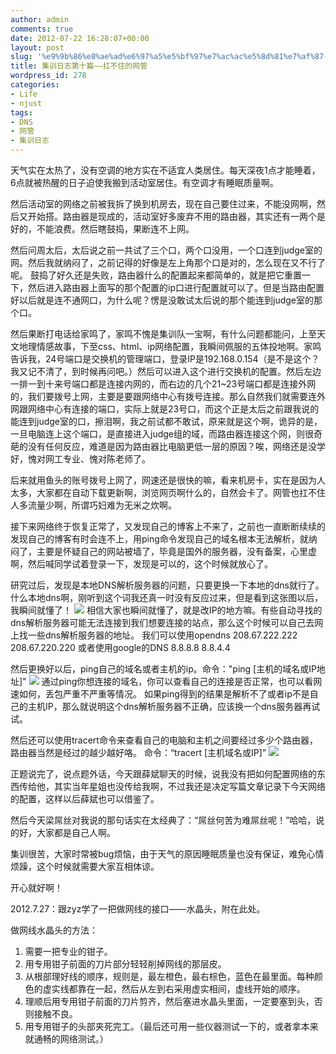 ```yaml
---
author: admin
comments: true
date: 2012-07-22 16:28:07+00:00
layout: post
slug: '%e9%9b%86%e8%ae%ad%e6%97%a5%e5%bf%97%e7%ac%ac%e5%8d%81%e7%af%87-%e6%89%9b%e4%b8%8d%e4%bd%8f%e7%9a%84%e7%bd%91%e7%ae%a1'
title: 集训日志第十篇——扛不住的网管
wordpress_id: 278
categories:
- Life
- njust
tags:
- DNS
- 网管
- 集训日志
---
```


天气实在太热了，没有空调的地方实在不适宜人类居住。每天深夜1点才能睡着，6点就被热醒的日子迫使我搬到活动室居住。有空调才有睡眠质量啊。

然后活动室的网络之前被我拆了换到机房去，现在自己要住过来，不能没网啊，然后又开始搭。路由器是现成的，活动室好多废弃不用的路由器，其实还有一两个是好的，不能浪费。然后瞎鼓捣，果断连不上网。

然后问周太后，太后说之前一共试了三个口，两个口没用，一个口连到judge室的网。然后我就纳闷了，之前记得的好像是左上角那个口是对的，怎么现在又不行了呢。
鼓捣了好久还是失败，路由器什么的配置起来都简单的，就是把它重置一下，然后进入路由器上面写的那个配置的ip口进行配置就可以了。但是当路由配置好以后就是连不通网口，为什么呢？愣是没敢试太后说的那个能连到judge室的那个口。

然后果断打电话给家鸣了，家鸣不愧是集训队一宝啊，有什么问题都能问，上至天文地理情感故事，下至css、html、ip网络配置，我瞬间佩服的五体投地啊。家鸣告诉我，24号端口是交换机的管理端口，登录IP是192.168.0.154（是不是这个？我又记不清了，到时候再问吧。）然后可以进入这个进行交换机的配置。然后左边一排一到十来号端口都是连接内网的，而右边的几个21~23号端口都是连接外网的，我们要拨号上网，主要是要跟网络中心有拨号连接。那么自然我们就需要连外网跟网络中心有连接的端口，实际上就是23号口，而这个正是太后之前跟我说的能连到judge室的口，擦泪啊，我之前试都不敢试，原来就是这个啊，诡异的是，一旦电脑连上这个端口，是直接进入judge组的域，而路由器连接这个网，则很奇葩的没有任何反应，难道是因为路由器比电脑更低一层的原因？唉，网络还是没学好，愧对网工专业、愧对陈老师了。

后来就用鱼头的账号拨号上网了，网速还是很快的嘛，看来机房卡，实在是因为人太多，大家都在自动下载更新啊，浏览网页啊什么的，自然会卡了。网管也扛不住人多流量少啊，所谓巧妇难为无米之炊啊。

<!-- more -->

接下来网络终于恢复正常了，又发现自己的博客上不来了，之前也一直断断续续的发现自己的博客有时会连不上，用ping命令发现自己的域名根本无法解析，就纳闷了，主要是怀疑自己的网站被墙了，毕竟是国外的服务器，没有备案，心里虚啊，然后喊同学试着登录一下，发现是可以的，这个时候就放心了。

研究过后，发现是本地DNS解析服务器的问题，只要更换一下本地的dns就行了。什么本地dns啊，刚听到这个词我还真一时没有反应过来，但是看到这张图以后，我瞬间就懂了！
[![](http://wonderflow.info/wp-content/uploads/2012/07/TM截图未命名.png)](http://wonderflow.info/wp-content/uploads/2012/07/TM截图未命名.png)
相信大家也瞬间就懂了，就是改IP的地方嘛。有些自动寻找的dns解析服务器可能无法连接到我们想要连接的站点，那么这个时候可以自己去网上找一些dns解析服务器的地址。
我们可以使用opendns
208.67.222.222
208.67.220.220
或者使用google的DNS
8.8.8.8
8.8.4.4

然后更换好以后，ping自己的域名或者主机的ip。命令："ping [主机的域名或IP地址]"
[![](http://wonderflow.info/wp-content/uploads/2012/07/21.png)](http://wonderflow.info/wp-content/uploads/2012/07/21.png)
通过ping你想连接的域名，你可以查看自己的连接是否正常，也可以看网速如何，丢包严重不严重等情况。
如果ping得到的结果是解析不了或者ip不是自己的主机IP，那么就说明这个dns解析服务器不正确，应该换一个dns服务器再试试。

然后还可以使用tracert命令来查看自己的电脑和主机之间要经过多少个路由器，路由器当然是经过的越少越好咯。
命令：“tracert [主机域名或IP]”
[![](http://wonderflow.info/wp-content/uploads/2012/07/31.png)](http://wonderflow.info/wp-content/uploads/2012/07/31.png)



正题说完了，说点题外话，今天跟薛斌聊天的时候，说我没有把如何配置网络的东西传给他，其实当年星姐也没传给我啊，不过我还是决定写篇文章记录下今天网络的配置，这样以后薛斌也可以借鉴了。

然后今天梁屌丝对我说的那句话实在太经典了：“屌丝何苦为难屌丝呢！”哈哈，说的好，大家都是自己人啊。

集训很苦，大家时常被bug烦恼，由于天气的原因睡眠质量也没有保证，难免心情烦躁，这个时候就需要大家互相体谅。

开心就好啊！


2012.7.27：跟zyz学了一把做网线的接口——水晶头，附在此处。

做网线水晶头的方法：

1. 需要一把专业的钳子。
2. 用专用钳子前面的刀片部分轻轻削掉网线的那层皮。
3. 从根部理好线的顺序，规则是，最左橙色，最右棕色，蓝色在最里面。每种颜色的虚实线都靠在一起，然后从左到右采用虚实相间，虚线开始的顺序。
4. 理顺后用专用钳子前面的刀片剪齐，然后塞进水晶头里面，一定要塞到头，否则接触不良。
5. 用专用钳子的头部夹死完工。（最后还可用一些仪器测试一下的，或者拿本来就通畅的网络测试。）
